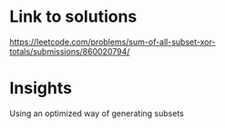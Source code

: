 # Link to solutions
https://leetcode.com/problems/sum-of-all-subset-xor-totals/submissions/860020794/

# Insights
Using an optimized way of generating subsets